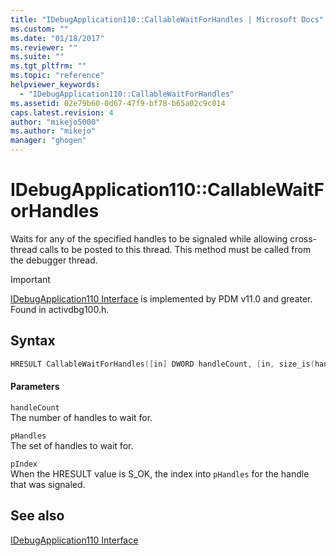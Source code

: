 ```yaml
---
title: "IDebugApplication110::CallableWaitForHandles | Microsoft Docs"
ms.custom: ""
ms.date: "01/18/2017"
ms.reviewer: ""
ms.suite: ""
ms.tgt_pltfrm: ""
ms.topic: "reference"
helpviewer_keywords: 
  - "IDebugApplication110::CallableWaitForHandles"
ms.assetid: 02e79b60-0d67-47f9-bf78-b65a02c9c014
caps.latest.revision: 4
author: "mikejo5000"
ms.author: "mikejo"
manager: "ghogen"
---
```

# IDebugApplication110::CallableWaitForHandles
Waits for any of the specified handles to be signaled while allowing cross-thread calls to be posted to this thread. This method must be called from the debugger thread.  
  
> [!IMPORTANT]
> [IDebugApplication110 Interface](../../winscript/reference/idebugapplication110-interface.md) is implemented by PDM v11.0 and greater. Found in activdbg100.h.  
  
## Syntax  
  
```cpp  
HRESULT CallableWaitForHandles([in] DWORD handleCount, [in, size_is(handleCount)] const HANDLE* pHandles, [out] DWORD* pIndex);  
```  
  
#### Parameters  
 `handleCount`  
 The number of handles to wait for.  
  
 `pHandles`  
 The set of handles to wait for.  
  
 `pIndex`  
 When the HRESULT value is S_OK, the index into `pHandles` for the handle that was signaled.  
  
## See also  
 [IDebugApplication110 Interface](../../winscript/reference/idebugapplication110-interface.md)